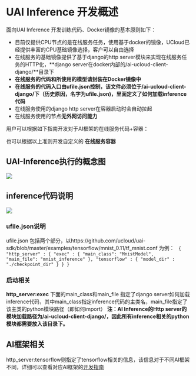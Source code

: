 

# UAI Inference 开发概述
面向UAI Inference 开发训练代码、Docker镜像的基本原则如下： 

  - 目前仅提供CPU节点的是在线服务任务，使用基于docker的镜像，UCloud已经提供丰富的CPU基础镜像选择，客户可以自由选择
  - 在线服务的基础镜像提供了基于django的http server模块来实现在线服务任务的HTTP化，**django server在docker内部的/ai-ucloud-client-django/**目录下
  - **在线服务的代码和所使用的模型请封装在Docker镜像中**
  - **在线服务的代码入口由ufile.json控制，该文件必须位于/ai-ucloud-client-django/下（历史原因，名字为ufile.json)，里面定义了如何加载inference代码**
  - 在线服务使用的django http server在容器启动时会自动拉起
  - 在线服务使用的节点**无外网访问能力**

用户可以根据如下指南开发对于AI框架的在线服务代码+容器：
[](/uai-inference/guide/tensorflow) 
[](/uai-inference/guide/caffe)
[](/uai-inference/guide/keras)
[](/uai-inference/guide/mxnet) 

也可以根据以上准则开发自定义的 **在线服务容器**

## UAI-Inference执行的概念图
![](ai/uai-inference/images/guide/service-general.png)

## inference代码说明
![](ai/uai-inference/images/guide/code-overview.png)

### ufile.json说明
ufile.json 包括两个部分，以https://github.com/ucloud/uai\-sdk/blob/master/examples/tensorflow/mnist\_0.11/tf\_mnist.conf 为例：
<code>
{
    "http_server" : {
        "exec" : {
            "main_class": "MnistModel",
            "main_file": "mnist_inference"
        },
        "tensorflow" : {
            "model_dir" : "./checkpoint_dir"
        }
    }
}
</code>
### 启动相关
**http\_server:exec** 下面的main\_class和main\_file 指定了django server如何加载inference代码，其中main\_class指定inference代码的主类名，main\_file指定了该主类的python模块路径（即如何import）
**注：AI Inference的Http server的模块加载路径为/ai-ucloud-client-django/，因此所有inference相关的python模块都需要放入该目录下。**

## AI框架相关
http\_server:tensorflow则指定了tensorflow相关的信息，该信息对于不同AI框架不同，详细可以查看对应AI框架的[开发指南](uai-inference/guide)


